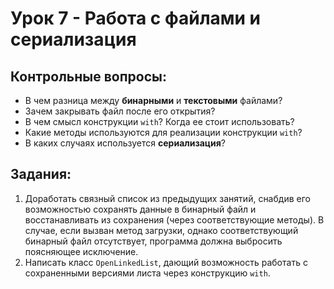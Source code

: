 # Урок 7 - Работа с файлами и сериализация
## Контрольные вопросы:
- В чем разница между __бинарными__ и __текстовыми__ файлами?
- Зачем закрывать файл после его открытия?
- В чем смысл конструкции `with`? Когда ее стоит использовать?
- Какие методы используются для реализации конструкции `with`?
- В каких случаях используется __сериализация__?
## Задания:
1) Доработать связный список из предыдущих занятий, снабдив его 
возможностью сохранять данные в бинарный файл и восстанавливать 
из сохранения (через соответствующие методы). В случае, если 
вызван метод загрузки, однако соответствующий бинарный файл 
отсутствует, программа должна выбросить поясняющее исключение.
2) Написать класс `OpenLinkedList`, дающий возможность работать с
сохраненными версиями листа через конструкцию `with`.